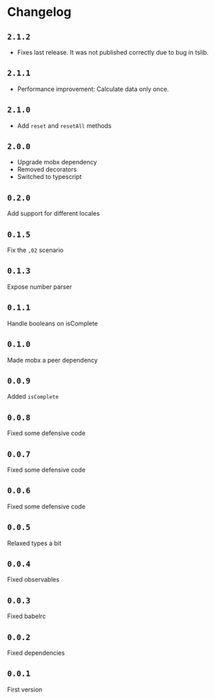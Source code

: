 # Changelog

## `2.1.2`

- Fixes last release. It was not published correctly due to bug in tslib.

## `2.1.1`

- Performance improvement: Calculate data only once.

## `2.1.0`

- Add `reset` and `resetAll` methods

## `2.0.0`

- Upgrade mobx dependency
- Removed decorators
- Switched to typescript

## `0.2.0`

Add support for different locales

## `0.1.5`

Fix the `,02` scenario

## `0.1.3`

Expose number parser

## `0.1.1`

Handle booleans on isComplete

## `0.1.0`

Made mobx a peer dependency

## `0.0.9`

Added `isComplete`

## `0.0.8`

Fixed some defensive code

## `0.0.7`

Fixed some defensive code

## `0.0.6`

Fixed some defensive code

## `0.0.5`

Relaxed types a bit

## `0.0.4`

Fixed observables

## `0.0.3`

Fixed babelrc

## `0.0.2`

Fixed dependencies

## `0.0.1`

First version
